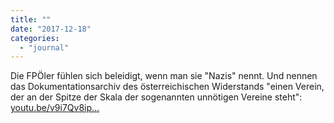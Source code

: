 ```yaml
---
title: ""
date: "2017-12-18"
categories: 
  - "journal"
---
```


Die FPÖler fühlen sich beleidigt, wenn man sie "Nazis" nennt. Und nennen das Dokumentationsarchiv des österreichischen Widerstands "einen Verein, der an der Spitze der Skala der sogenannten unnötigen Vereine steht": [youtu.be/v9i7Qv8ip...](https://youtu.be/v9i7Qv8ipEI?t=3m15s)
